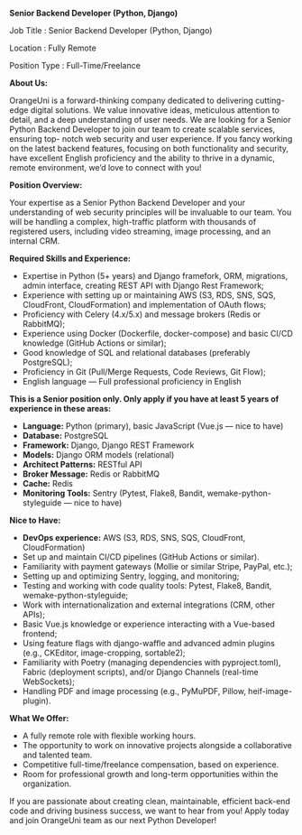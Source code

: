 **Senior Backend Developer (Python, Django)**

Job Title : Senior Backend Developer (Python, Django)

Location : Fully Remote

Position Type : Full-Time/Freelance

**About Us:**

OrangeUni is a forward-thinking company dedicated to delivering cutting-edge
digital solutions. We value innovative ideas, meticulous attention to detail,
and a deep understanding of user needs. We are looking for a Senior Python
Backend Developer to join our team to create scalable services, ensuring top-
notch web security and user experience. If you fancy working on the latest
backend features, focusing on both functionality and security, have excellent
English proficiency and the ability to thrive in a dynamic, remote
environment, we’d love to connect with you!

**Position Overview:**

Your expertise as a Senior Python Backend Developer and your understanding of
web security principles will be invaluable to our team. You will be handling a
complex, high-traffic platform with thousands of registered users, including
video streaming, image processing, and an internal CRM.

**Required Skills and Experience:**

  * Expertise in Python (5+ years) and Django framefork, ORM, migrations, admin interface, creating REST API with Django Rest Framework;
  * Experience with setting up or maintaining AWS (S3, RDS, SNS, SQS, CloudFront, CloudFormation) and implementation of OAuth flows;
  * Proficiency with Celery (4.x/5.x) and message brokers (Redis or RabbitMQ);
  * Experience using Docker (Dockerfile, docker-compose) and basic CI/CD knowledge (GitHub Actions or similar);
  * Good knowledge of SQL and relational databases (preferably PostgreSQL);
  * Proficiency in Git (Pull/Merge Requests, Code Reviews, Git Flow);
  * English language — Full professional proficiency in English

  
**This is a Senior position only. Only apply if you have at least 5 years of
experience in these areas:**

  * **Language:** Python (primary), basic JavaScript (Vue.js — nice to have)
  * **Database:** PostgreSQL
  * **Framework:** Django, Django REST Framework
  * **Models:** Django ORM models (relational)
  * **Architect Patterns:** RESTful API
  * **Broker Message:** Redis or RabbitMQ
  * **Cache:** Redis
  * **Monitoring Tools:** Sentry (Pytest, Flake8, Bandit, wemake-python-styleguide — nice to have)

**Nice to Have:**

  * **DevOps experience:** AWS (S3, RDS, SNS, SQS, CloudFront, CloudFormation)
  * Set up and maintain CI/CD pipelines (GitHub Actions or similar).
  * Familiarity with payment gateways (Mollie or similar Stripe, PayPal, etc.);
  * Setting up and optimizing Sentry, logging, and monitoring;
  * Testing and working with code quality tools: Pytest, Flake8, Bandit, wemake-python-styleguide;
  * Work with internationalization and external integrations (CRM, other APIs);
  * Basic Vue.js knowledge or experience interacting with a Vue-based frontend;
  * Using feature flags with django-waffle and advanced admin plugins (e.g., CKEditor, image-cropping, sortable2);
  * Familiarity with Poetry (managing dependencies with pyproject.toml), Fabric (deployment scripts), and/or Django Channels (real-time WebSockets);
  * Handling PDF and image processing (e.g., PyMuPDF, Pillow, heif-image-plugin).

**What We Offer:**

  * A fully remote role with flexible working hours.
  * The opportunity to work on innovative projects alongside a collaborative and talented team.
  * Competitive full-time/freelance compensation, based on experience.
  * Room for professional growth and long-term opportunities within the organization.

If you are passionate about creating clean, maintainable, efficient back-end
code and driving business success, we want to hear from you! Apply today and
join OrangeUni team as our next Python Developer!